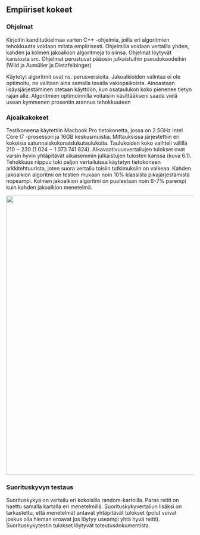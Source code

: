 ## Empiiriset kokeet

### Ohjelmat

Kirjoitin kanditutkielmaa varten C++ -ohjelmia, joilla eri algoritmien tehokkuutta voidaan mitata empiirisesti. Ohjelmilla voidaan vertailla yhden, kahden ja kolmen jakoalkion algoritmeja toisiinsa.
Ohjelmat löytyvät kansiosta src. Ohjelmat perustuvat pääosin julkaistuihin pseudokoodeihin (Wild ja Aumüller ja Dietzfelbinger)

Käytetyt algoritmit ovat ns. perusversioita. Jakoalkioiden valintaa ei ole optimoitu, ne valitaan aina samalla tavalla vakiopaikoista. Ainoastaan lisäysjärjestäminen otetaan käyttöön, kun osataulukon koko pienenee tietyn rajan alle.
Algoritmien optimoinnilla voitaisiin käsittääkseni saada vielä usean kymmenen prosentin arannus tehokkuuteen

### Ajoaikakokeet

Testikoneena käytettiin Macbook Pro tietokonetta, jossa on 2.5GHz Intel Core I7 -prosessori ja 16GB keskusmuistia. Mittauksissa järjestettiin eri kokoisia satunnaiskokonaislukutaulukoita. Taulukoiden koko vaihteli välillä 210 − 230 (1 024 − 1 073 741 824).
Aikavaativuusvertailujen tulokset ovat varsin hyvin yhtäpitävät aikaisemmin julkaistujen tulosten kanssa (kuva 6.1). Tehokkuus riippuu toki paljon vertailuissa käytetyn tietokoneen arkkitehtuurista, joten suora vertailu toisiin tutkimuksiin on vaikeaa.
Kahden jakoalkion algoritmi on testien mukaan noin 10% klassista pikajärjestämistä nopeampi. Kolmen jakoalkion algoritmi on puolestaan noin 6–7% parempi kuin kahden jakoalkion menetelmä.

<img src="png/runrime_own.png" width="750">

### Suorituskyvyn testaus


Suorituskykyä on vertailu eri kokoisilla random-kartoilla.  Paras reitti on haettu samalla kartalla eri menetelmillä.  Suorituskykyvertailun lisäksi on tarkastettu, että menetelmät antavat yhtäpitävät tulokset (polut voivat joskus olla hieman eroavat jos löytyy useampi yhtä hyvä reitti).  Suorituskykytestin tulokset löytyvät toteutusdokumentista.

